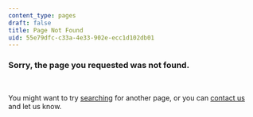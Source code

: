 ```yaml
---
content_type: pages
draft: false
title: Page Not Found
uid: 55e79dfc-c33a-4e33-902e-ecc1d102db01
---
```

### Sorry, the page you requested was not found. 

 

You might want to try [searching](/search/) for another page, or you can [contact us](/contact/) and let us know.